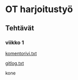 # OT harjoitustyö

## Tehtävät

### viikko 1

[komentorivi.txt](https://github.com/aoskarih/ot_harjoitustyo/tree/master/laskarit/viikko1/komentorivi.txt)

[gitlog.txt](https://github.com/aoskarih/ot_harjoitustyo/blob/master/laskarit/viikko1/gitlog.txt)

kone
